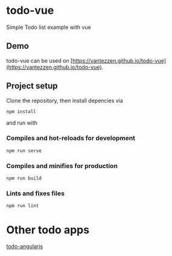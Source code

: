 # todo-vue
Simple Todo list example with vue

## Demo
todo-vue can be used on [https://vantezzen.github.io/todo-vue](https://vantezzen.github.io/todo-vue).

## Project setup
Clone the repository, then install depencies via
```
npm install
```
and run with

### Compiles and hot-reloads for development
```
npm run serve
```

### Compiles and minifies for production
```
npm run build
```

### Lints and fixes files
```
npm run lint
```

# Other todo apps
[todo-angularjs](https://vantezzen.github.io/todo-angularjs)
